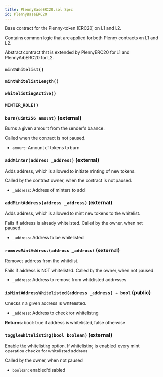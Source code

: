 ```yaml
---
title: PlennyBaseERC20.sol Spec
id: PlennyBaseERC20
---
```


 Base contract for the Plenny-token (ERC20) on L1 and L2.

Contains common logic that are applied for both Plenny contracts on L1 and L2.

   Abstract contract that is extended by PlennyERC20 for L1 and PlennyArbERC20 for L2.


### `mintWhitelist()`
### `mintWhitelistLength()`
### `whitelistingActive()`
### `MINTER_ROLE()`


### `burn(uint256 amount)` (external)

Burns a given amount from the sender's balance.


   Called when the contract is not paused.


- `amount`: Amount of tokens to burn



### `addMinter(address _address)` (external)

Adds address, which is allowed to initiate minting of new tokens.


   Called by the contract owner, when the contract is not paused.


- `_address`: Address of minters to add



### `addMintAddress(address _address)` (external)

Adds address, which is allowed to mint new tokens to the whitelist.


   Fails if address is already whitelisted. Called by the owner, when not paused.


- `_address`: Address to be whitelisted



### `removeMintAddress(address _address)` (external)

Removes address from the whitelist.


   Fails if address is NOT whitelisted. Called by the owner, when not paused.


- `_address`: Address to remove from whitelisted addresses



### `isMintAddressWhitelisted(address _address) → bool` (public)

Checks if a given address is whitelisted.




- `_address`: Address to check for whitelisting


**Returns**: bool: true if address is whitelisted, false otherwise


### `toggleWhitelisting(bool boolean)` (external)

Enable the whitelisting option. If whitelisting is enabled,
        every mint operation checks for whitelisted address


   Called by the owner, when not paused


- `boolean`: enabled/disabled






